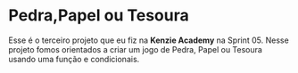 # Pedra,Papel ou Tesoura

Esse é o terceiro projeto que eu fiz na **Kenzie Academy** na Sprint 05. Nesse projeto fomos orientados a criar um jogo de Pedra, Papel ou Tesoura usando uma função e condicionais.
